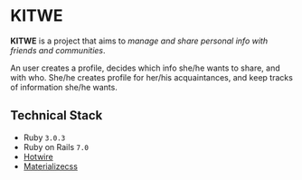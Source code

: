 # KITWE

**KITWE** is a project that aims to *manage and share personal info with friends and communities*.

An user creates a profile, decides which info she/he wants to share, and with who.
She/he creates profile for her/his acquaintances, and keep tracks of information she/he wants.


## Technical Stack

- Ruby `3.0.3`
- Ruby on Rails `7.0`
- [Hotwire](https://hotwired.dev/)
- [Materializecss](https://materializecss.com/)
